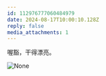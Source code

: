 ```yaml
---
id: 112976777060484979
date: 2024-08-17T10:00:10.128Z
reply: false
media_attachments: 1
---
```


喔豁，干得漂亮。

![None](https://files.e5n.cc/media_attachments/files/112/976/775/019/695/010/original/c88737fd55c6081b.jpg)
